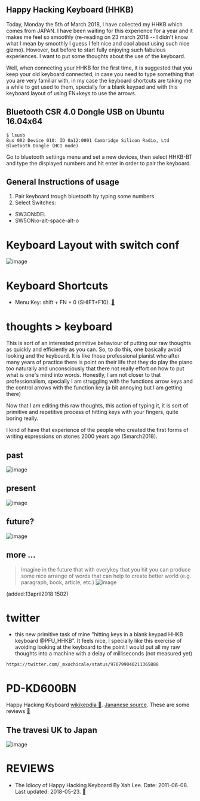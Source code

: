 Happy Hacking Keyboard (HHKB)
---

Today, Monday the 5th of March 2018, I have collected my HHKB which comes from JAPAN.
I have been waiting for this experience for a year and it makes me feel so smoothly
(re-reading on 23 march 2018 -- I didn't know what I mean by smoothly I guess I felt
nice and cool about using such nice gizmo).
However, but before to start fully enjoying such
fabulous experiences. I want to put some thoughts about the use of the keyboard.

Well, when connecting your HHKB for the first time, it is suggested that you keep 
your old keyboard connected, in case you need to type something that you are
very familiar with, in my case the keyboard shortcuts are taking me a while to
get used to them, specially for a blank keypad and with this keyboard layout of 
using FN+keys to use the arrows.


## Bluetooth CSR 4.0 Dongle USB on Ubuntu 16.04x64

```
$ lsusb
Bus 002 Device 010: ID 0a12:0001 Cambridge Silicon Radio, Ltd Bluetooth Dongle (HCI mode)

```
Go to bluetooth settings menu and set a new devices, then select HHKB-BT and type
the displayed numbers and hit enter in order to pair the keyboard.




## General Instructions of usage
1. Pair keyboard trough bluetooth by typing some numbers 
2. Select Switches:   
* SW3ON:DEL   
* SW5ON:o-alt-space-alt-o	

# Keyboard Layout with switch conf

![image](https://github.com/mxochicale/hhkb/blob/master/keyboard/20171225203648.png)


# Keyboard Shortcuts

* Menu Key: shift + FN + 0 (SHIFT+F10). [:link:](https://geekhack.org/index.php?topic=8951.0)





# thoughts > keyboard

This is sort of an interested primitive behaviour of putting our raw thoughts 
as quickly and efficiently as you can. So, to do this, one basically avoid looking and 
the keyboard. It is like those professional pianist who after many years of practice
there is point on their life that they do play the piano too naturally and unconsciously 
that there not really effort on how to put what is one's mind into words.
Honestly, I am not closer to that professionalism, specially I am struggling  with 
the functions arrow keys and the control arrows with the function key 
(a bit annoying but I am getting there) 

Now that I am editing this raw thoughts, this action of typing it, it is 
sort of primitive and repetitive process of hitting keys with your fingers,
quite boring really.

I kind of have that experience of the people who created the first forms of 
writing expressions on stones 2000 years ago (5march2018).

## past 
![image](https://github.com/mxochicale/hhkb/blob/master/keyboard/chisel-and-stone.png)

## present
![image](https://github.com/mxochicale/hhkb/blob/master/keyboard/PD-KD600BN/IMG20180305171551.jpg)

## future?
![image](https://github.com/mxochicale/hhkb/blob/master/keyboard/tumblr_oxomubNEm71w4t58uo1_500.gif)


## more ...

> Imagine in the future that with everykey that you hit you can produce some nice 
arrange of words that can help to create better world (e.g. paragraph, book, article, etc.)
![image](https://github.com/mxochicale/hhkb/blob/master/images/fig_v00.png)

(added:13april2018 1502)

# twitter

* this new primitive task of mine "hitting keys in a blank 
keypad HHKB keyboard @PFU_HHKB". It feels nice, I specially like 
this exercise of avoiding looking at the keyboard to the point 
I would put all my raw thoughts into a machine with a 
delay of milliseconds (not measured yet)

`https://twitter.com/_mxochicale/status/970799040211365888`




# PD-KD600BN

Happy Hacking Keyboard [wikikepdia :link:](https://en.wikipedia.org/wiki/Happy_Hacking_Keyboard). [Jananese source](http://www.pfu.fujitsu.com/direct/hhkb/detail_hhkb-pro-bt-nl.html).
These are some reviews [:link:](https://deskthority.net/product-news-f44/hhkb-professional-bt-bluetooth-t13513.html)


## The travesi UK to Japan
![image](https://github.com/mxochicale/hhkb/blob/master/keyboard/PD-KD600BN/23-23-28-03-05-2018.png)



# REVIEWS


* The Idiocy of Happy Hacking Keyboard
By Xah Lee. Date: 2011-06-08. Last updated: 2018-05-23.
[:link:](http://xahlee.info/kbd/idiocy_of_happy_hacking_keyboard.html)



